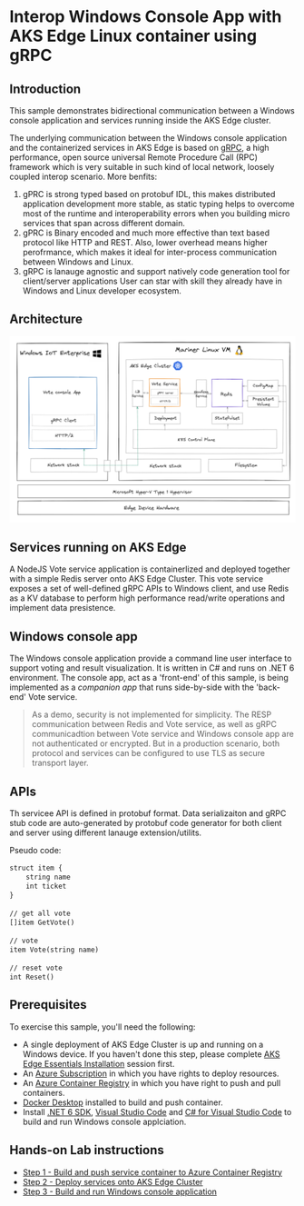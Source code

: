 # Interop Windows Console App with AKS Edge Linux container using gRPC

## Introduction

This sample demonstrates bidirectional communication between a Windows console application and services running inside the AKS Edge cluster. 

The underlying communication between the Windows console application and the containerized services in AKS Edge is based on [gRPC](https://grpc.io/), a high performance, open source universal Remote Procedure Call (RPC) framework which is very suitable in such kind of local network, loosely coupled interop scenario. More benfits:

1. gPRC is strong typed based on protobuf IDL, this makes distributed application development more stable, as static typing helps to overcome most of the runtime and interoperability errors when you building micro services that span across different domain. 
2. gPRC is Binary encoded and much more effective than text based protocol like HTTP and REST. Also, lower overhead means higher perofrmance, which makes it ideal for inter-process communication between Windows and Linux. 
3. gRPC is lanauge agnostic and support natively code generation tool for client/server applications User can star with skill they already have in Windows and Linux developer ecosystem. 

## Architecture

![](./img/architecture.png)

## Services running on AKS Edge

A NodeJS Vote service application is containerlized and deployed together with a simple Redis server onto AKS Edge Cluster. This vote service exposes a set of well-defined gRPC APIs to Windows client, and use Redis as a KV database to perform high performance read/write operations and implement data presistence. 

## Windows console app 

The Windows console application provide a command line user interface to support voting and result visualization. It is written in C# and runs on .NET 6 environment. The console app, act as a 'front-end' of this sample, is being implemented as a *companion app* that runs side-by-side with the 'back-end' Vote service.

> As a demo, security is not implemented for simplicity. The RESP communication between Redis and Vote service, as well as gRPC communicadtion between Vote service and Windows console app are not authenticated or encrypted. But in a production scenario, both protocol and services can be configured to use TLS as secure transport layer. 

## APIs

Th servicee API is defined in protobuf format. Data serializaiton and gRPC stub code are auto-generated by protobuf code generator for both client and server using different lanauge extension/utilits. 

Pseudo code:

```
struct item {
    string name
    int ticket
}

// get all vote
[]item GetVote()

// vote
item Vote(string name)

// reset vote
int Reset()
```

## Prerequisites

To exercise this sample, you'll need the following:

* A single deployment of AKS Edge Cluster is up and running on a Windows device. If you haven't done this step, please complete [AKS Edge Essentials Installation](../install/install.md) session first. 
* An [Azure Subscription](https://azure.microsoft.com/free/) in which you have rights to deploy resources. 
* An [Azure Container Registry](https://docs.microsoft.com/en-us/azure/container-registry/container-registry-get-started-portal?tabs=azure-cli) in which you have right to push and pull containers.
* [Docker Desktop](https://www.docker.com/products/docker-desktop/) installed to build and push container.
* Install [.NET 6 SDK](https://dotnet.microsoft.com/en-us/download/dotnet/6.0), [Visual Studio Code](https://code.visualstudio.com/) and [C# for Visual Studio Code](https://marketplace.visualstudio.com/items?itemName=ms-dotnettools.csharp) to build and run Windows console applciation.

## Hands-on Lab instructions

- [Step 1 - Build and push service container to Azure Container Registry](./doc/01_build_and_push.md)
- [Step 2 - Deploy services onto AKS Edge Cluster](./doc/02_deploy.md)
- [Step 3 - Build and run Windows console application](./doc/03_win_app.md)
